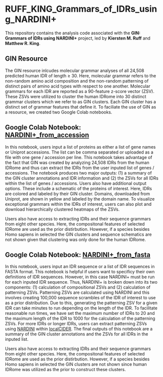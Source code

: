 # RUFF_KING_Grammars_of_IDRs_using_NARDINI+

This repository contains the analysis code associated with the **GIN: Grammars of IDRs using NARDINI+** project, led by **Kiersten M. Ruff** and **Matthew R. King**. 


## GIN Resource

The GIN resource inlcudes molecular grammar analyses of all 24,508 predicted human IDR of length ≥ 30. 
Here, molecular grammar refers to the non-random amino acid composition and the non-random patterning of distinct pairs of amino acid types with respect to one another.
Molecular grammars for each IDR are reported as a 90-feature z-score vector (ZSV). 
These ZSVs were utilized to cluster the human IDRome into 30 distinct grammar clusters which we refer to as GIN clusters. 
Each GIN cluster has a distinct set of grammar features that define it. 
To faciliate the use of GIN as a resource, we created two Google Colab notebooks.


## Google Colab Notebook: [NARDINI+_from_accession](https://colab.research.google.com/drive/15O00GXapuDmD8AijSvkFfRm2fo0xgFPv#scrollTo=DNWtoXwYr71X)

In this notebook, users input a list of proteins as either a list of gene names or Uniprot accessions. The list can be comma separated or uploaded as a file with one gene / accession per line. 
This notebook takes advantage of the fact that GIN was created by analyzing 24,508 IDRs from the human IDRome and thus can extract the IDRs from the user inputed list of genes / accessions. 
The notebook produces two major outputs: (1) a summary of the GIN cluster annotations and IDR information and (2) the ZSVs for all IDRs within the list of genes / accessions. 
Users also have additional output options. These include a schematic of the proteins of interest. Here, IDRs are colored and labeled by their GIN cluster. Domains, downloaded from Uniprot, are shown in yellow 
and labeled by the domain name. To visualize exceptional grammars within the IDRs of interest, users can also plot and download hierarchically clustered heatmaps of the ZSVs.

Users also have access to extracting IDRs and their sequence grammars from eight other species. Here, the compositonal features of selected IDRome are used as the prior distirbution.
However, if a species besides Homo sapiens in selected the GIN clusters and sequence schematics are not shown given that clustering was only done for the human IDRome. 

## Google Colab Notebook: [NARDINI+_from_fasta](https://colab.research.google.com/drive/1Lmb0pm5iFUOC4_ecBnFdmmcT0EOjLvfu#scrollTo=F6reO_2GvIrv)

In this notebook, users input an IDR sequence or a list of IDR sequences in FASTA format. This notebook is helpful if users want to specificy their own definitions of IDR sequences. 
However, in this case NARDINI+ must be run for each inputed IDR sequence. Thus, NARDINI+ is broken down into its two components: (1) calculation of compositional ZSVs and (2) calculation of patterning ZSVs. 
Patterning ZSVs are calculated using NARDINI and this involves creating 100,000 sequence scrambles of the IDR of interest to use as a prior distribution. 
Due to this, generating the patterning ZSV for a given IDR can take minutes to run depending on the length of the IDR. 
To facilitate reasonable run times, we have set the maximum number of IDRs to 20 and the maximum length of the IDR to 1000 for the calculation of the patterning ZSVs.
For more IDRs or longer IDRs, users can extract patterning ZSVs using [NARDINI](https://www.sciencedirect.com/science/article/pii/S0022283621006100) within [localCIDER](https://github.com/Pappulab/localCIDER).
The final outputs of this notebook are a summary of the GIN cluster annotations and the ZSVs for all IDRs in the inputed list. 

Users also have access to extracting IDRs and their sequence grammars from eight other species. Here, the compositonal features of selected IDRome are used as the prior distirbution.
However, if a species besides Homo sapiens in selected the GIN clusters are not shown since human IDRome was utilized as the prior to construct these clusters. 

